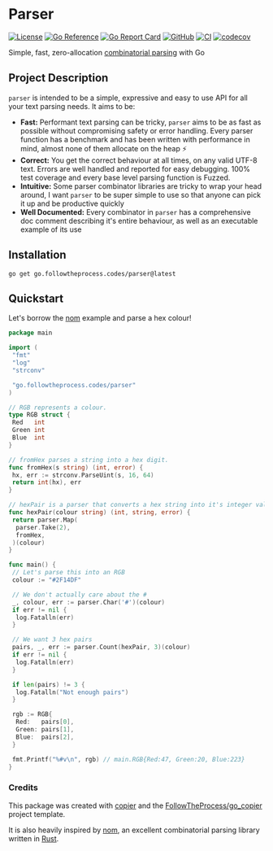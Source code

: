 # Parser

[![License](https://img.shields.io/github/license/FollowTheProcess/parser)](https://github.com/FollowTheProcess/parser)
[![Go Reference](https://pkg.go.dev/badge/go.followtheprocess.codes/parser.svg)](https://pkg.go.dev/go.followtheprocess.codes/parser)
[![Go Report Card](https://goreportcard.com/badge/github.com/FollowTheProcess/parser)](https://goreportcard.com/report/github.com/FollowTheProcess/parser)
[![GitHub](https://img.shields.io/github/v/release/FollowTheProcess/parser?logo=github&sort=semver)](https://github.com/FollowTheProcess/parser)
[![CI](https://github.com/FollowTheProcess/parser/workflows/CI/badge.svg)](https://github.com/FollowTheProcess/parser/actions?query=workflow%3ACI)
[![codecov](https://codecov.io/gh/FollowTheProcess/parser/branch/main/graph/badge.svg)](https://codecov.io/gh/FollowTheProcess/parser)

Simple, fast, zero-allocation [combinatorial parsing] with Go

## Project Description

`parser` is intended to be a simple, expressive and easy to use API for all your text parsing needs. It aims to be:

- **Fast:** Performant text parsing can be tricky, `parser` aims to be as fast as possible without compromising safety or error handling. Every parser function has a benchmark and has been written with performance in mind, almost none of them allocate on the heap ⚡️
- **Correct:** You get the correct behaviour at all times, on any valid UTF-8 text. Errors are well handled and reported for easy debugging. 100% test coverage and every base level parsing function is Fuzzed.
- **Intuitive:** Some parser combinator libraries are tricky to wrap your head around, I want `parser` to be super simple to use so that anyone can pick it up and be productive quickly
- **Well Documented:** Every combinator in `parser` has a comprehensive doc comment describing it's entire behaviour, as well as an executable example of its use

## Installation

```shell
go get go.followtheprocess.codes/parser@latest
```

## Quickstart

Let's borrow the [nom] example and parse a hex colour!

```go
package main

import (
 "fmt"
 "log"
 "strconv"

 "go.followtheprocess.codes/parser"
)

// RGB represents a colour.
type RGB struct {
 Red   int
 Green int
 Blue  int
}

// fromHex parses a string into a hex digit.
func fromHex(s string) (int, error) {
 hx, err := strconv.ParseUint(s, 16, 64)
 return int(hx), err
}

// hexPair is a parser that converts a hex string into it's integer value.
func hexPair(colour string) (int, string, error) {
 return parser.Map(
  parser.Take(2),
  fromHex,
 )(colour)
}

func main() {
 // Let's parse this into an RGB
 colour := "#2F14DF"

 // We don't actually care about the #
 _, colour, err := parser.Char('#')(colour)
 if err != nil {
  log.Fatalln(err)
 }

 // We want 3 hex pairs
 pairs, _, err := parser.Count(hexPair, 3)(colour)
 if err != nil {
  log.Fatalln(err)
 }

 if len(pairs) != 3 {
  log.Fatalln("Not enough pairs")
 }

 rgb := RGB{
  Red:   pairs[0],
  Green: pairs[1],
  Blue:  pairs[2],
 }

 fmt.Printf("%#v\n", rgb) // main.RGB{Red:47, Green:20, Blue:223}
}

```

### Credits

This package was created with [copier] and the [FollowTheProcess/go_copier] project template.

It is also heavily inspired by [nom], an excellent combinatorial parsing library written in [Rust].

[copier]: https://copier.readthedocs.io/en/stable/
[FollowTheProcess/go_copier]: https://github.com/FollowTheProcess/go_copier
[combinatorial parsing]: https://en.wikipedia.org/wiki/Parser_combinator
[nom]: https://github.com/rust-bakery/nom
[Rust]: https://www.rust-lang.org
